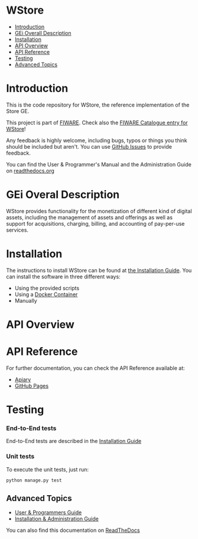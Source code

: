 # WStore

 * [Introduction](#introduction)
 * [GEi Overall Description](#gei-overall-description)
 * [Installation](#build-and-install)
 * [API Overview](#api-overview)
 * [API Reference](#api-reference)
 * [Testing](#testing)
 * [Advanced Topics](#advanced-topics)

# Introduction

This is the code repository for WStore, the reference implementation of the Store GE.

This project is part of [FIWARE](http://www.fiware.org). Check also the [FIWARE Catalogue entry for WStore](http://catalogue.fiware.org/enablers/store-wstore)!

Any feedback is highly welcome, including bugs, typos or things you think should be included but aren't. You can use [GitHub Issues](https://github.com/conwetlab/wstore/issues/new) to provide feedback.

You can find the User & Programmer's Manual and the Administration Guide on [readthedocs.org](https://wstore.readthedocs.org)

# GEi Overal Description

WStore provides functionality for the monetization of different kind of digital assets, including the management of assets and offerings as well as support for acquisitions, charging, billing, and accounting of pay-per-use services.


# Installation

The instructions to install WStore can be found at [the Installation Guide](http://wstore.readthedocs.org/en/latest/installation-administration-guide.html). You can install the software in three different ways:

* Using the provided scripts
* Using a [Docker Container](https://hub.docker.com/r/fiware/wstore/)
* Manually

# API Overview

# API Reference

For further documentation, you can check the API Reference available at:

* [Apiary](http://docs.fiwarestore.apiary.io)
* [GitHub Pages](http://conwetlab.github.io/wstore)

# Testing
### End-to-End tests

End-to-End tests are described in the [Installation Guide](http://wstore.readthedocs.org/en/latest/installation-adminstration-guide.html#end-to-end-testing)

### Unit tests

To execute the unit tests, just run:

```
python manage.py test
```

## Advanced Topics

* [User & Programmers Guide](doc/user-programmer-guide.rst)
* [Installation & Administration Guide](doc/installation-administration-guide.rst)

You can also find this documentation on [ReadTheDocs](http://wstore.readthedocs.org)
